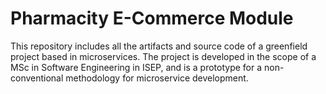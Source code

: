 # Pharmacity E-Commerce Module

This repository includes all the artifacts and source code of a greenfield project based in microservices.
The project is developed in the scope of a MSc in Software Engineering in ISEP, and is a prototype for a non-conventional methodology for microservice development.

